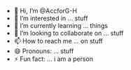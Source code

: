 - 👋 Hi, I’m @AccforG-H
- 👀 I’m interested in ... stuff
- 🌱 I’m currently learning ... things
- 💞️ I’m looking to collaborate on ... stuff
- 📫 How to reach me ... on stuff
- 😄 Pronouns: ... stuff
- ⚡ Fun fact: ... i am a person

<!---
AccforG-H/AccforG-H is a ✨ special ✨ repository because its `README.md` (this file) appears on your GitHub profile.
You can click the Preview link to take a look at your changes.
--->
